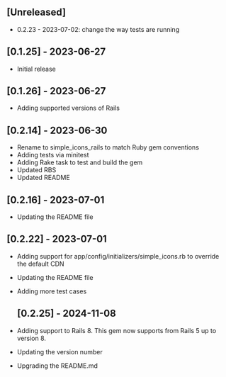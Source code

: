 ## [Unreleased]

 - 0.2.23 - 2023-07-02: change the way tests are running

## [0.1.25] - 2023-06-27

- Initial release

## [0.1.26] - 2023-06-27

- Adding supported versions of Rails

## [0.2.14] - 2023-06-30

- Rename to simple_icons_rails to match Ruby gem conventions
- Adding tests via minitest
- Adding Rake task to test and build the gem
- Updated RBS
- Updated README

## [0.2.16] - 2023-07-01

- Updating the README file

## [0.2.22] - 2023-07-01

- Adding support for app/config/initializers/simple_icons.rb to override the default CDN
- Updating the README file
- Adding more test cases

  ## [0.2.25] - 2024-11-08

- Adding support to Rails 8. This gem now supports from Rails 5 up to version 8.
- Updating the version number
- Upgrading the README.md
